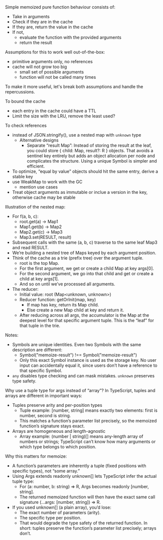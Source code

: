 Simple memoized pure function behaviour consists of:
- Take in arguments
- Check if they are in the cache
- If they are, return the value in the cache
- If not, 
    - evaluate the function with the provided arguments
    - return the result

Assumptions for this to work well out-of-the-box:
- primitive arguments only, no references
- cache will not grow too big
    - small set of possible arguments
    - function will not be called many times

To make it more useful, let's break both assumptions and handle the repercussions.

To bound the cache
- each entry in the cache could have a TTL
- Limit the size with the LRU, remove the least used?

To check references
- instead of JSON.stringify(), use a nested map with `unknown` type
    - Alternative designs
        - Separate “result Map”: Instead of storing the result at the leaf, you could store { child: Map, result?: R } objects. That avoids a sentinel key entirely but adds an object allocation per node and complicates the structure. Using a unique Symbol is simpler and efficient.
- To optimize, “equal by value” objects should hit the same entry, derive a stable key
- use WeakMap to work with the GC
    - mention use cases
- Treat object arguments as immutable or inclue a version in the key, otherwise cache may be stable

Illustration of the nested map:
- For f(a, b, c):
	- root.get(a) -> Map1
	- Map1.get(b) -> Map2
	- Map2.get(c) -> Map3
	- Map3.set(RESULT, result)
- Subsequent calls with the same (a, b, c) traverse to the same leaf Map3 and read RESULT.
- We’re building a nested tree of Maps keyed by each argument position.
- Think of the cache as a trie (prefix tree) over the argument tuple.
	- root is the top Map.
	- For the first argument, we get or create a child Map at key args[0].
	- For the second argument, we go into that child and get or create a child at key args[1].
	- And so on until we’ve processed all arguments.
- The reducer:
	- Initial value: root (Map<unknown, unknown>)
	- Reducer function: getOrInit(map, key)
		- If map has key, return its Map child.
		- Else create a new Map child at key and return it.
	- After reducing across all args, the accumulator is the Map at the deepest level for that specific argument tuple. This is the “leaf” for that tuple in the trie.

Notes:
- Symbols are unique identities. Even two Symbols with the same description are different:
    - Symbol("memoize-result") !== Symbol("memoize-result")
    - Only this exact Symbol instance is used as the storage key. No user input can accidentally equal it, since users don’t have a reference to that specific Symbol.
- `any` disables type checking and can mask mistakes. `unknown` preserves type safety.

Why use a tuple type for args instead of “array”?
In TypeScript, tuples and arrays are different in important ways:

- Tuples preserve arity and per-position types
	- Tuple example: [number, string] means exactly two elements: first is number, second is string.
	- This matches a function’s parameter list precisely, so the memoized function’s signature stays exact.
- Arrays are homogeneous and length-agnostic
	- Array example: (number | string)[] means any-length array of numbers or strings; TypeScript can’t know how many arguments or which type belongs to which position.

Why this matters for memoize:
- A function’s parameters are inherently a tuple (fixed positions with specific types), not “some array.”
- Using Args extends readonly unknown[] lets TypeScript infer the actual tuple type:
	- For (a: number, b: string) => R, Args becomes readonly [number, string].
	- The returned memoized function will then have the exact same call signature (...args: [number, string]) => R.
- If you used unknown[] (a plain array), you’d lose:
	- The exact number of parameters (arity).
	- The specific type per position.
	- That would degrade the type safety of the returned function.
In short: tuples preserve the function’s parameter list precisely; arrays don’t.



